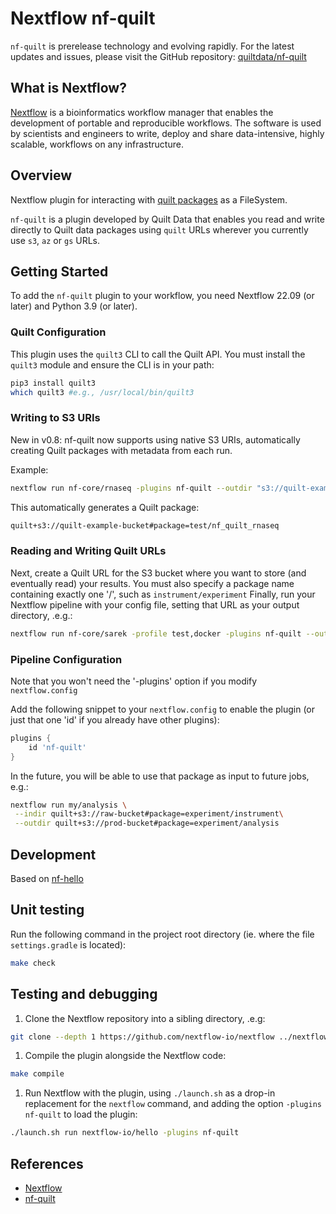 # Nextflow nf-quilt

`nf-quilt` is prerelease technology and evolving rapidly. For the latest updates
and issues, please visit the GitHub repository:
[quiltdata/nf-quilt](https://github.com/quiltdata/nf-quilt)

## What is Nextflow?

[Nextflow](https://github.com/nextflow-io/nextflow) is a bioinformatics workflow
manager that enables the development of portable and reproducible workflows. The
software is used by scientists and engineers to write, deploy and share
data-intensive, highly scalable, workflows on any infrastructure.

## Overview

Nextflow plugin for interacting with [quilt
packages](https://github.com/quiltdata/quilt) as a FileSystem.

`nf-quilt` is a plugin developed by Quilt Data that enables you read and write
directly to Quilt data packages using `quilt` URLs wherever you currently use
`s3`, `az` or `gs` URLs.

## Getting Started

To add the `nf-quilt` plugin to your workflow, you need Nextflow 22.09 (or
later) and Python 3.9 (or later).

### Quilt Configuration

This plugin uses the `quilt3` CLI to call the Quilt API.
You must install the `quilt3` module and ensure the CLI is in your path:

<!--pytest.mark.skip-->
```bash
pip3 install quilt3
which quilt3 #e.g., /usr/local/bin/quilt3
```

### Writing to S3 URIs

New in v0.8: nf-quilt now supports using native S3 URIs, automatically creating
Quilt packages with metadata from each run.

Example:

```sh
nextflow run nf-core/rnaseq -plugins nf-quilt --outdir "s3://quilt-example-bucket/test/nf_quilt_rnaseq"
```

This automatically generates a Quilt package:

```sh
quilt+s3://quilt-example-bucket#package=test/nf_quilt_rnaseq
```

### Reading and Writing Quilt URLs

Next, create a Quilt URL for the S3 bucket where you want to store (and
eventually read) your results. You must also specify a package name containing
exactly one '/', such as `instrument/experiment` Finally, run your Nextflow
pipeline with your config file, setting that URL as your output directory,
.e.g.:

<!--pytest.mark.skip-->
```sh
nextflow run nf-core/sarek -profile test,docker -plugins nf-quilt --outdir quilt+s3://raw-bucket#package=nf-quilt/sarek&path=.
```

### Pipeline Configuration

Note that you won't need the '-plugins' option if you modify `nextflow.config`

Add the following snippet to your `nextflow.config` to enable the plugin (or
just that one 'id' if you already have other plugins):

<!--pytest.mark.skip-->
```groovy
plugins {
    id 'nf-quilt'
}
```

In the future, you will be able to use that package as input to future jobs, e.g.:

<!--pytest.mark.skip-->
```bash
nextflow run my/analysis \
 --indir quilt+s3://raw-bucket#package=experiment/instrument\
 --outdir quilt+s3://prod-bucket#package=experiment/analysis
```

## Development

Based on [nf-hello](https://github.com/nextflow-io/nf-hello)

## Unit testing

Run the following command in the project root directory (ie. where the file
`settings.gradle` is located):

<!--pytest.mark.skip-->
```bash
make check
```

## Testing and debugging

1. Clone the Nextflow repository into a sibling directory, .e.g:

<!--pytest.mark.skip-->
   ```bash
   git clone --depth 1 https://github.com/nextflow-io/nextflow ../nextflow
   ```

1. Compile the plugin alongside the Nextflow code:
<!--pytest.mark.skip-->
```bash
make compile
```

1. Run Nextflow with the plugin, using `./launch.sh` as a drop-in replacement
   for the `nextflow` command, and adding the option `-plugins nf-quilt` to load
   the plugin:

<!--pytest.mark.skip-->
   ```bash
   ./launch.sh run nextflow-io/hello -plugins nf-quilt
   ```

## References

* [Nextflow](https://nextflow.io)
* [nf-quilt](https://github.com/quiltdata/nf-quilt)
